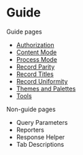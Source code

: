 # Guide

Guide pages

* [Authorization](/en/hhdatalist/v0.0.2/guide/authorization/)
* [Content Mode](/en/hhdatalist/v0.0.2/guide/content-mode/)
* [Process Mode](/en/hhdatalist/v0.0.2/guide/process-mode/)
* [Record Parity](/en/hhdatalist/v0.0.2/guide/record-parity/)
* [Record Titles](/en/hhdatalist/v0.0.2/guide/record-titles/)
* [Record Uniformity](/en/hhdatalist/v0.0.2/guide/record-uniformity/)
* [Themes and Palettes](/en/hhdatalist/v0.0.2/guide/themes-and-palettes/)
* [Tools](/en/hhdatalist/v0.0.2/guide/tools/)

Non-guide pages

* Query Parameters
* Reporters
* Response Helper
* Tab Descriptions